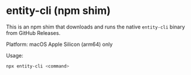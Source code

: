 # entity-cli (npm shim)

This is an npm shim that downloads and runs the native `entity-cli` binary from GitHub Releases.

Platform: macOS Apple Silicon (arm64) only

Usage:

```bash
npx entity-cli <command>
```


